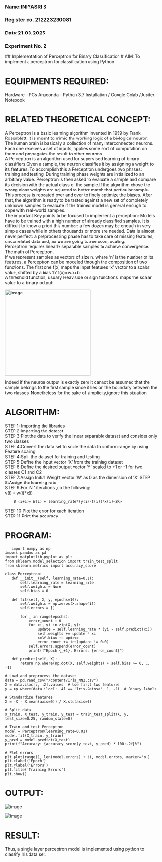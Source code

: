 <H3>Name:INIYASRI S</H3>
<H3>Register no. 212223230081</H3>
<H3>Date:21.03.2025</H3>
<H3>Experiment No. 2 </H3>
## Implementation of Perceptron for Binary Classification
# AIM:
To implement a perceptron for classification using Python<BR>

# EQUIPMENTS REQUIRED:
Hardware – PCs
Anaconda – Python 3.7 Installation / Google Colab /Jupiter Notebook

# RELATED THEORETICAL CONCEPT:
A Perceptron is a basic learning algorithm invented in 1959 by Frank Rosenblatt. It is meant to mimic the working logic of a biological neuron. The human brain is basically a collection of many interconnected neurons. Each one receives a set of inputs, applies some sort of computation on them and propagates the result to other neurons.<BR>
A Perceptron is an algorithm used for supervised learning of binary classifiers.Given a sample, the neuron classifies it by assigning a weight to its features. To accomplish this a Perceptron undergoes two phases: training and testing. During training phase weights are initialized to an arbitrary value. Perceptron is then asked to evaluate a sample and compare its decision with the actual class of the sample.If the algorithm chose the wrong class weights are adjusted to better match that particular sample. This process is repeated over and over to finely optimize the biases. After that, the algorithm is ready to be tested against a new set of completely unknown samples to evaluate if the trained model is general enough to cope with real-world samples.<BR>
The important Key points to be focused to implement a perceptron:
Models have to be trained with a high number of already classified samples. It is difficult to know a priori this number: a few dozen may be enough in very simple cases while in others thousands or more are needed.
Data is almost never perfect: a preprocessing phase has to take care of missing features, uncorrelated data and, as we are going to see soon, scaling.<BR>
Perceptron requires linearly separable samples to achieve convergence.
The math of Perceptron. <BR>
If we represent samples as vectors of size n, where ‘n’ is the number of its features, a Perceptron can be modeled through the composition of two functions. The first one f(x) maps the input features  ‘x’  vector to a scalar value, shifted by a bias ‘b’
f(x)=w.x+b
 <BR>
A threshold function, usually Heaviside or sign functions, maps the scalar value to a binary output:

 


<img width="283" alt="image" src="https://github.com/Lavanyajoyce/Ex-2--NN/assets/112920679/c6d2bd42-3ec1-42c1-8662-899fa450f483">


Indeed if the neuron output is exactly zero it cannot be assumed that the sample belongs to the first sample since it lies on the boundary between the two classes. Nonetheless for the sake of simplicity,ignore this situation.<BR>


# ALGORITHM:
STEP 1: Importing the libraries<BR>
STEP 2:Importing the dataset<BR>
STEP 3:Plot the data to verify the linear separable dataset and consider only two classes<BR>
STEP 4:Convert the data set to scale the data to uniform range by using Feature scaling<BR>
STEP 4:Split the dataset for training and testing<BR>
STEP 5:Define the input vector ‘X’ from the training dataset<BR>
STEP 6:Define the desired output vector ‘Y’ scaled to +1 or -1 for two classes C1 and C2<BR>
STEP 7:Assign Initial Weight vector ‘W’ as 0 as the dimension of ‘X’
STEP 8:Assign the learning rate<BR>
STEP 9:For ‘N ‘ iterations ,do the following:<BR>
        v(i) = w(i)*x(i)<BR>
         
        W (i+i)= W(i) + learning_rate*(y(i)-t(i))*x(i)<BR>
STEP 10:Plot the error for each iteration <BR>
STEP 11:Print the accuracy<BR>
# PROGRAM:
 ```
    import numpy as np
import pandas as pd
import matplotlib.pyplot as plt
from sklearn.model_selection import train_test_split
from sklearn.metrics import accuracy_score

class Perceptron:
    def __init__(self, learning_rate=0.1):
        self.learning_rate = learning_rate
        self.weights = None
        self.bias = 0

    def fit(self, X, y, epochs=10):
        self.weights = np.zeros(X.shape[1])
        self.errors = []

        for _ in range(epochs):
            error_count = 0
            for xi, yi in zip(X, y):
                update = self.learning_rate * (yi - self.predict(xi))
                self.weights += update * xi
                self.bias += update
                error_count += int(update != 0.0)
            self.errors.append(error_count)
            print(f"Epoch {_+1}, Errors: {error_count}")

    def predict(self, X):
        return np.where(np.dot(X, self.weights) + self.bias >= 0, 1, -1)

# Load and preprocess the dataset
data = pd.read_csv("/content/Iris_NN2.csv")
X = data.iloc[:, :2].values  # Use first two features
y = np.where(data.iloc[:, 4] == 'Iris-Setosa', 1, -1)  # Binary labels

# Standardize features
X = (X - X.mean(axis=0)) / X.std(axis=0)

# Split data
X_train, X_test, y_train, y_test = train_test_split(X, y, test_size=0.25, random_state=0)

# Train and test Perceptron
model = Perceptron(learning_rate=0.01)
model.fit(X_train, y_train)
y_pred = model.predict(X_test)
print(f"Accuracy: {accuracy_score(y_test, y_pred) * 100:.2f}%")

# Plot errors
plt.plot(range(1, len(model.errors) + 1), model.errors, marker='o')
plt.xlabel('Epoch')
plt.ylabel('Errors')
plt.title('Training Errors')
plt.show()
```
# OUTPUT:
![image](https://github.com/user-attachments/assets/4e31104d-c577-4126-ad75-060f505b92ba)

![image](https://github.com/user-attachments/assets/f275eda7-4784-4951-9955-4b2c9607b941)


# RESULT:
 Thus, a single layer perceptron model is implemented using python to classify Iris data set.

 

